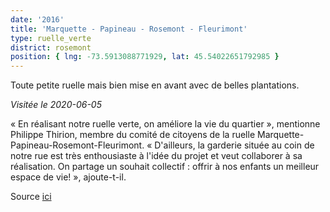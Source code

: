 ```yaml
---
date: '2016'
title: 'Marquette - Papineau - Rosemont - Fleurimont'
type: ruelle_verte
district: rosemont
position: { lng: -73.5913088771929, lat: 45.54022651792985 }
---
```


Toute petite ruelle mais bien mise en avant avec de belles plantations.

_Visitée le 2020-06-05_


« En réalisant notre ruelle verte, on améliore la vie du quartier », mentionne Philippe Thirion, membre du comité de citoyens de la ruelle Marquette-Papineau-Rosemont-Fleurimont. « D'ailleurs, la garderie située au coin de notre rue est très enthousiaste à l'idée du projet et veut collaborer à sa réalisation. On partage un souhait collectif : offrir à nos enfants un meilleur espace de vie! », ajoute-t-il.

Source [ici](http://ville.montreal.qc.ca/portal/page?_pageid=7357,77137603&_dad=portal&_schema=PORTAL&id=14216&ret=/pls/portal/url/page/arrond_rpp_fr/rep_annonces/rep_actualites/coll_actualites)


